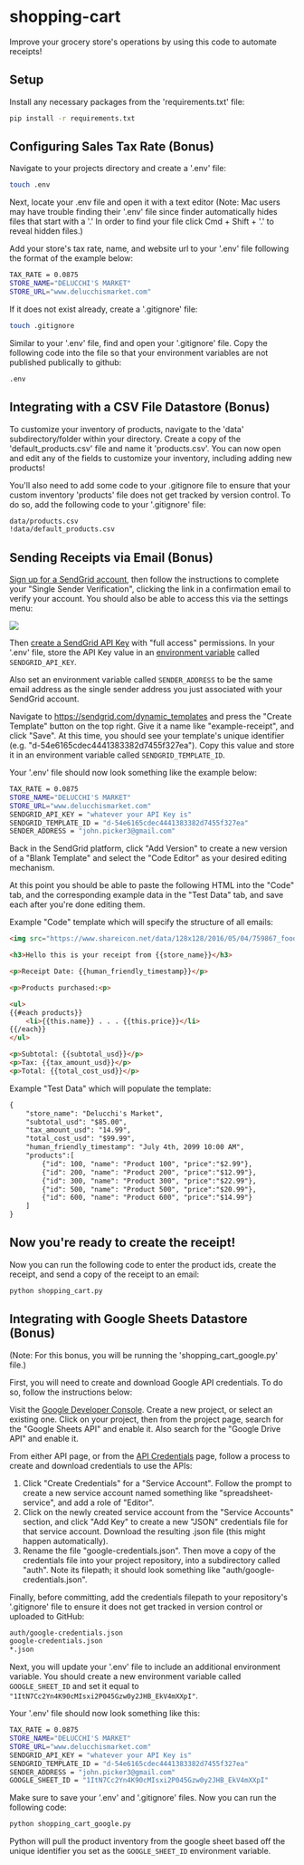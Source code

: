 # shopping-cart
Improve your grocery store's operations by using this code to automate receipts!

## Setup
Install any necessary packages from the 'requirements.txt' file:
```sh
pip install -r requirements.txt
```
## Configuring Sales Tax Rate (Bonus)
Navigate to your projects directory and create a '.env' file:
```sh
touch .env
```

Next, locate your .env file and open it with a text editor (Note: Mac users may have trouble finding their '.env' file since finder automatically hides files that start with a '.' In order to find your file click Cmd + Shift + '.' to reveal hidden files.)

Add your store's tax rate, name, and website url to your '.env' file following the format of the example below:

```sh
TAX_RATE = 0.0875
STORE_NAME="DELUCCHI'S MARKET"
STORE_URL="www.delucchismarket.com"
```

If it does not exist already, create a '.gitignore' file:
```sh
touch .gitignore
```
Similar to your '.env' file, find and open your '.gitignore' file. Copy the following code into the file so that your environment variables are not published publically to github:
```sh
.env
```
## Integrating with a CSV File Datastore (Bonus)
To customize your inventory of products, navigate to the 'data' subdirectory/folder within your directory. Create a copy of the 'default_products.csv' file and name it 'products.csv'. You can now open and edit any of the fields to customize your inventory, including adding new products!

You'll also need to add some code to your .gitignore file to ensure that your custom inventory 'products' file does not get tracked by version control. To do so, add the following code to your '.gitignore' file:

```sh
data/products.csv
!data/default_products.csv
```


## Sending Receipts via Email (Bonus)
[Sign up for a SendGrid account](https://signup.sendgrid.com/), then follow the instructions to complete your "Single Sender Verification", clicking the link in a confirmation email to verify your account. You should also be able to access this via the settings menu:

![](https://user-images.githubusercontent.com/1328807/85074750-0cb54c00-b18b-11ea-940f-769cbcde53ad.png)


Then [create a SendGrid API Key](https://app.sendgrid.com/settings/api_keys) with "full access" permissions. In your '.env' file, store the API Key value in an [environment variable](/notes/environment-variables/README.md) called `SENDGRID_API_KEY`.

Also set an environment variable called `SENDER_ADDRESS` to be the same email address as the single sender address you just associated with your SendGrid account.

Navigate to https://sendgrid.com/dynamic_templates and press the "Create Template" button on the top right. Give it a name like "example-receipt", and click "Save". At this time, you should see your template's unique identifier (e.g. "d-54e6165cdec4441383382d7455f327ea"). Copy this value and store it in an environment variable called `SENDGRID_TEMPLATE_ID`.

Your '.env' file should now look something like the example below:

```sh
TAX_RATE = 0.0875
STORE_NAME="DELUCCHI'S MARKET"
STORE_URL="www.delucchismarket.com"
SENDGRID_API_KEY = "whatever your API Key is"
SENDGRID_TEMPLATE_ID = "d-54e6165cdec4441383382d7455f327ea"
SENDER_ADDRESS = "john.picker3@gmail.com"
```

Back in the SendGrid platform, click "Add Version" to create a new version of a "Blank Template" and select the "Code Editor" as your desired editing mechanism.

At this point you should be able to paste the following HTML into the "Code" tab, and the corresponding example data in the "Test Data" tab, and save each after you're done editing them.

Example "Code" template which will specify the structure of all emails:

```html
<img src="https://www.shareicon.net/data/128x128/2016/05/04/759867_food_512x512.png">

<h3>Hello this is your receipt from {{store_name}}</h3>

<p>Receipt Date: {{human_friendly_timestamp}}</p>

<p>Products purchased:<p>

<ul>
{{#each products}}
	<li>{{this.name}} . . . {{this.price}}</li>
{{/each}}
</ul>

<p>Subtotal: {{subtotal_usd}}</p>
<p>Tax: {{tax_amount_usd}}</p>
<p>Total: {{total_cost_usd}}</p>
```

Example "Test Data" which will populate the template:

```html
{
    "store_name": "Delucchi's Market",
    "subtotal_usd": "$85.00",
    "tax_amount_usd": "14.99",
    "total_cost_usd": "$99.99",
    "human_friendly_timestamp": "July 4th, 2099 10:00 AM",
    "products":[
        {"id": 100, "name": "Product 100", "price":"$2.99"},
        {"id": 200, "name": "Product 200", "price":"$12.99"},
        {"id": 300, "name": "Product 300", "price":"$22.99"},
        {"id": 500, "name": "Product 500", "price":"$20.99"},
        {"id": 600, "name": "Product 600", "price":"$14.99"}
    ]
}
```

## Now you're ready to create the receipt!
Now you can run the following code to enter the product ids, create the receipt, and send a copy of the receipt to an email:
```sh
python shopping_cart.py
```

## Integrating with Google Sheets Datastore (Bonus)
(Note: For this bonus, you will be running the 'shopping_cart_google.py' file.)

First, you will need to create and download Google API credentials. To do so, follow the instructions below:

Visit the [Google Developer Console](https://console.developers.google.com/cloud-resource-manager). Create a new project, or select an existing one. Click on your project, then from the project page, search for the "Google Sheets API" and enable it. Also search for the "Google Drive API" and enable it.

From either API page, or from the [API Credentials](https://console.developers.google.com/apis/credentials) page, follow a process to create and download credentials to use the APIs:
  1. Click "Create Credentials" for a "Service Account". Follow the prompt to create a new service account named something like "spreadsheet-service", and add a role of "Editor".
  2. Click on the newly created service account from the "Service Accounts" section, and click "Add Key" to create a new "JSON" credentials file for that service account. Download the resulting .json file (this might happen automatically).
  3. Rename the file "google-credentials.json". Then move a copy of the credentials file into your project repository, into a subdirectory called "auth". Note its filepath; it should look something like "auth/google-credentials.json".

Finally, before committing, add the credentials filepath to your repository's '.gitignore' file to ensure it does not get tracked in version control or uploaded to GitHub:

```sh
auth/google-credentials.json
google-credentials.json
*.json
```

Next, you will update your '.env' file to include an additional environment variable. You should create a new environment variable called `GOOGLE_SHEET_ID` and set it equal to `"1ItN7Cc2Yn4K90cMIsxi2P045Gzw0y2JHB_EkV4mXXpI"`.

Your '.env' file should now look something like this:

```sh
TAX_RATE = 0.0875
STORE_NAME="DELUCCHI'S MARKET"
STORE_URL="www.delucchismarket.com"
SENDGRID_API_KEY = "whatever your API Key is"
SENDGRID_TEMPLATE_ID = "d-54e6165cdec4441383382d7455f327ea"
SENDER_ADDRESS = "john.picker3@gmail.com"
GOOGLE_SHEET_ID = "1ItN7Cc2Yn4K90cMIsxi2P045Gzw0y2JHB_EkV4mXXpI"
```

Make sure to save your '.env' and '.gitignore' files. Now you can run the following code:

```sh
python shopping_cart_google.py
```

Python will pull the product inventory from the google sheet based off the unique identifier you set as the `GOOGLE_SHEET_ID` environment variable.
